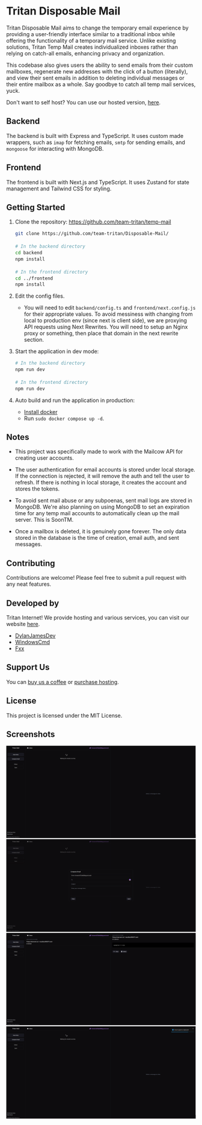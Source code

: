 # Tritan Disposable Mail

Tritan Disposable Mail aims to change the temporary email experience by providing a user-friendly interface similar to a traditional inbox while offering the functionality of a temporary mail service. Unlike existing solutions, Tritan Temp Mail creates individualized inboxes rather than relying on catch-all emails, enhancing privacy and organization. 

This codebase also gives users the ability to send emails from their custom mailboxes, regenerate new addresses with the click of a button (literally), and view their sent emails in addition to deleting individual messages or their entire mailbox as a whole. Say goodbye to catch all temp mail services, yuck. 

Don't want to self host? You can use our hosted version, [here](https://mailbox.tritan.gg).

## Backend

The backend is built with Express and TypeScript. It uses custom made wrappers, such as `imap` for fetching emails, `smtp` for sending emails, and `mongoose` for interacting with MongoDB.

## Frontend

The frontend is built with Next.js and TypeScript. It uses Zustand for state management and Tailwind CSS for styling.

## Getting Started

1. Clone the repository: https://github.com/team-tritan/temp-mail

   ```bash
   git clone https://github.com/team-tritan/Disposable-Mail/

   # In the backend directory
   cd backend
   npm install

   # In the frontend directory
   cd ../frontend
   npm install

   ```

2. Edit the config files.

   - You will need to edit `backend/config.ts` and `frontend/next.config.js` for their appropriate values. To avoid messiness with changing from local to production env (since next is client side), we are proxying API requests using Next Rewrites. You will need to setup an Nginx proxy or something, then place that domain in the next rewrite section.

3. Start the application in dev mode:

   ```bash
   # In the backend directory
   npm run dev

   # In the frontend directory
   npm run dev
   ```

4. Auto build and run the application in production:
   - [Install docker](https://docs.docker.com/engine/install/) 
   - Run `sudo docker compose up -d`.

## Notes

- This project was specifically made to work with the Mailcow API for creating user accounts.

- The user authentication for email accounts is stored under local storage. If the connection is rejected, it will remove the auth and tell the user to refresh. If there is nothing in local storage, it creates the account and stores the tokens.

- To avoid sent mail abuse or any subpoenas, sent mail logs are stored in MongoDB. We're also planning on using MongoDB to set an expiration time for any temp mail accounts to automatically clean up the mail server. This is SoonTM.

- Once a mailbox is deleted, it is genuinely gone forever. The only data stored in the database is the time of creation, email auth, and sent messages.

## Contributing

Contributions are welcome! Please feel free to submit a pull request with any neat features.

## Developed by

Tritan Internet! We provide hosting and various services, you can visit our website [here](https://tritan.gg).

- [DylanJamesDev](https://github.com/dylanjamesdev)
- [WindowsCmd](https://github.com/WindowsCmd)
- [Fxx](https://github.com/devfxx)

## Support Us

You can [buy us a coffee](https://buymeacoffee.com/teamtritan) or [purchase hosting](https://tritan.gg).

## License

This project is licensed under the MIT License.

## Screenshots

![base ui](.git_assets/base_ui.png)
![compose email](.git_assets/compose_email.png)
![email in viewer](.git_assets/email_in_viewer.png)
![alerts](.git_assets/alerts.png)
